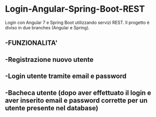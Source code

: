 # Login-Angular-Spring-Boot-REST
Login con Angular 7 e Spring Boot utilizzando servizi REST.
Il progetto è diviso in due branches (Angular e Spring).

-FUNZIONALITA'
-
-Registrazione nuovo utente
-
-Login utente tramite email e password
-
-Bacheca utente (dopo aver effettuato il login e aver inserito email e password corrette per un utente presente nel database)
-
